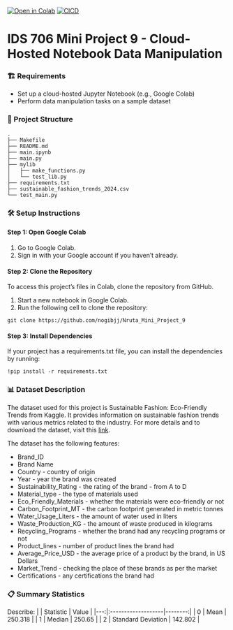 [![Open in Colab](https://colab.research.google.com/assets/colab-badge.svg)](https://colab.research.google.com/github/nogibjj/Nruta_Mini_Project_9/blob/main/main.ipynb)
[![CICD](https://github.com/nogibjj/Nruta_Mini_Project_9/actions/workflows/cicd.yml/badge.svg)](https://github.com/nogibjj/Nruta_Mini_Project_9/actions/workflows/cicd.yml)

# IDS 706 Mini Project 9 - Cloud-Hosted Notebook Data Manipulation

### 🏗️ Requirements
- Set up a cloud-hosted Jupyter Notebook (e.g., Google Colab)
- Perform data manipulation tasks on a sample dataset

### 📂 Project Structure

```
.
├── Makefile
├── README.md
├── main.ipynb
├── main.py
├── mylib
│   ├── make_functions.py
│   └── test_lib.py
├── requirements.txt
├── sustainable_fashion_trends_2024.csv
└── test_main.py
```

### 🛠️ Setup Instructions
#### Step 1: Open Google Colab
1. Go to Google Colab.
2. Sign in with your Google account if you haven’t already.

#### Step 2: Clone the Repository
To access this project’s files in Colab, clone the repository from GitHub.
1. Start a new notebook in Google Colab.
2. Run the following cell to clone the repository:
```
git clone https://github.com/nogibjj/Nruta_Mini_Project_9
```

#### Step 3: Install Dependencies
If your project has a requirements.txt file, you can install the dependencies by running:
```
!pip install -r requirements.txt
```


### 📊 Dataset Description
The dataset used for this project is Sustainable Fashion: Eco-Friendly Trends from Kaggle. It provides information on sustainable fashion trends with various metrics related to the industry. For more details and to download the dataset, visit this [link](https://www.kaggle.com/datasets/waqi786/sustainable-fashion-eco-friendly-trends).

The dataset has the following features:
- Brand_ID
- Brand Name
- Country - country of origin
- Year - year the brand was created
- Sustainability_Rating - the rating of the brand - from A to D
- Material_type - the type of materials used
- Eco_Friendly_Materials - whether the materials were eco-friendly or not
- Carbon_Footprint_MT - the carbon footprint generated in metric tonnes
- Water_Usage_Liters - the amount of water used in liters
- Waste_Production_KG - the amount of waste produced in kilograms
- Recycling_Programs - whether the brand had any recycling programs or not
- Product_lines - number of product lines the brand had
- Average_Price_USD - the average price of a product by the brand, in US Dollars
- Market_Trend - checking the place of these brands as per the market
- Certifications - any certifications the brand had

### 📋 Summary Statistics 

Describe:
|    | Statistic          |   Value |
|---:|:-------------------|--------:|
|  0 | Mean               | 250.318 |
|  1 | Median             | 250.65  |
|  2 | Standard Deviation | 142.802 |

### 